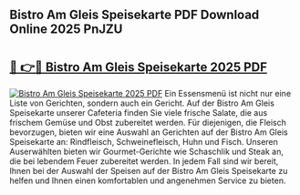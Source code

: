 ## Bistro Am Gleis Speisekarte PDF Download Online 2025 PnJZU

# <h2><a href="http://gc8kcpe.nevu.top/?p=Bistro+Am+Gleis+Speisekarte">🔗 👉🔴 Bistro Am Gleis Speisekarte 2025 PDF</a></h2>

[![Bistro Am Gleis Speisekarte 2025 PDF](https://i.imgur.com/dBaPXMq.png)](http://gc8kcpe.nevu.top/?p=Bistro+Am+Gleis+Speisekarte)
Ein Essensmenü ist nicht nur eine Liste von Gerichten, sondern auch ein Gericht. Auf der Bistro Am Gleis Speisekarte unserer Cafeteria finden Sie viele frische Salate, die aus frischem Gemüse und Obst zubereitet werden. Für diejenigen, die Fleisch bevorzugen, bieten wir eine Auswahl an Gerichten auf der Bistro Am Gleis Speisekarte an: Rindfleisch, Schweinefleisch, Huhn und Fisch. Unseren Auserwählten bieten wir Gourmet-Gerichte wie Schaschlik und Steak an, die bei lebendem Feuer zubereitet werden. In jedem Fall sind wir bereit, Ihnen bei der Auswahl der Speisen auf der Bistro Am Gleis Speisekarte zu helfen und Ihnen einen komfortablen und angenehmen Service zu bieten.
